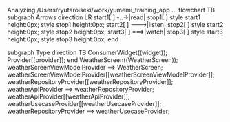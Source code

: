 Analyzing /Users/ryutaroiseki/work/yumemi_training_app ...
flowchart TB
  subgraph Arrows
    direction LR
    start1[ ] -..->|read| stop1[ ]
    style start1 height:0px;
    style stop1 height:0px;
    start2[ ] --->|listen| stop2[ ]
    style start2 height:0px;
    style stop2 height:0px; 
    start3[ ] ===>|watch| stop3[ ]
    style start3 height:0px;
    style stop3 height:0px; 
  end

  subgraph Type
    direction TB
    ConsumerWidget((widget));
    Provider[[provider]];
  end
  WeatherScreen((WeatherScreen));
  weatherScreenViewModelProvider ==> WeatherScreen;
  weatherScreenViewModelProvider[[weatherScreenViewModelProvider]];
  weatherRepositoryProvider[[weatherRepositoryProvider]];
  weatherApiProvider ==> weatherRepositoryProvider;
  weatherApiProvider[[weatherApiProvider]];
  weatherUsecaseProvider[[weatherUsecaseProvider]];
  weatherRepositoryProvider ==> weatherUsecaseProvider;
